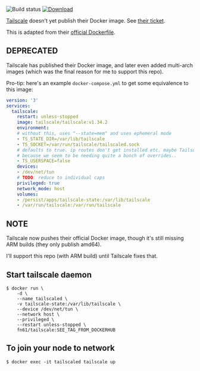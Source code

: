 ![Build status](https://github.com/function61/tailscale-dockerimage/workflows/Build/badge.svg)
[![Download](https://img.shields.io/docker/pulls/fn61/tailscale.svg?style=for-the-badge)](https://hub.docker.com/r/fn61/tailscale/)

[Tailscale](https://tailscale.com/) doesn't yet publish their Docker image.
See [their ticket](https://github.com/tailscale/tailscale/issues/295).

This is adapted from their [official Dockerfile](https://github.com/tailscale/tailscale/blob/main/Dockerfile).

DEPRECATED
----------

Tailscale has published their Docker image, and later even added multi-arch images (which was the final reason for me to support this repo).

Pro-tip: here's an example `docker-compose.yml` to get some equivalence to this image:

```yml
version: '3'
services:
  tailscale:
    restart: unless-stopped
    image: tailscale/tailscale:v1.34.2
    environment:
    # without this, uses "--state=mem" and uses ephemeral mode
    - TS_STATE_DIR=/var/lib/tailscale
    - TS_SOCKET=/var/run/tailscale/tailscaled.sock
    # defaults to true. ip routes don't get installed etc. maybe Tailscale isn't designed to work in a container in this manner
    # because we seem to be needing quite a bunch of overrides..
    - TS_USERSPACE=false
    devices:
    - /dev/net/tun
    # TODO: reduce to individual caps
    privileged: true
    network_mode: host
    volumes:
    - /persist/apps/tailscale-state:/var/lib/tailscale
    - /var/run/tailscale:/var/run/tailscale
```


NOTE
----

Tailscale now pushes their official Docker image, though it's still missing ARM builds (they only publish amd64).

I'll support this repo (with ARM build) until Tailscale fixes that.


Start tailscale daemon
----------------------

```console
$ docker run \
	-d \
	--name tailscaled \
	-v tailscale-state:/var/lib/tailscale \
	--device /dev/net/tun \
	--network host \
	--privileged \
	--restart unless-stopped \
	fn61/tailscale:SEE_TAG_FROM_DOCKERHUB
```

To join your node to network
----------------------------

```console
$ docker exec -it tailscaled tailscale up
```
